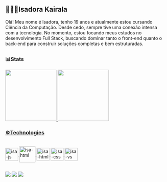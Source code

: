 ##  👩🏻‍💻Isadora Kairala

Olá! Meu nome é Isadora, tenho 19 anos e atualmente estou cursando Ciência da Computação. Desde cedo, sempre tive uma conexão intensa com a tecnologia. 
No momento, estou focando meus estudos no desenvolvimento Full Stack, buscando dominar tanto o front-end quanto o back-end para construir soluções completas e bem estruturadas.
##

### 📊Stats

<div>
 <a href="https://github.com/Isadora-Kairala"> 
<img height="160cm" src="https://github-readme-stats.vercel.app/api?username=Isadora-Kairala&show_icons=true&theme=holi&cache_bust=1"/>   
<img height="160cm" src="https://github-readme-stats.vercel.app/api/top-langs/?username=Isadora-Kairala&hide_progress=true&theme=holi&cache_seconds=300"/>
</div>

### ⚙️Technologies 
<div style="display: inline_block"><br>
<img align="center" alt="isa-js" height="40" width="40"  border-radius="10" src="https://cdn.jsdelivr.net/gh/devicons/devicon@latest/icons/javascript/javascript-original.svg" />
<img align="center" alt="isa-html" height="50" width="50"src="https://cdn.jsdelivr.net/gh/devicons/devicon@latest/icons/python/python-original.svg" />
<img align="center" alt="isa-html" height="40" width="40" src="https://cdn.jsdelivr.net/gh/devicons/devicon@latest/icons/html5/html5-original.svg" />
<img align="center" alt="isa-css" height="40" width="40" src="https://cdn.jsdelivr.net/gh/devicons/devicon@latest/icons/css3/css3-original.svg" />
<img align="center" alt="isa-vs" height="40" width="40"src="https://cdn.jsdelivr.net/gh/devicons/devicon@latest/icons/vscode/vscode-original.svg" />

<div/>

##

<div>
  
<a href="mailto:isadorarequer@gmail.com" target="_blank"><img src="https://img.shields.io/badge/Gmail-D14836?style=for-the-badge&logo=gmail&logoColor=white"><a/>
<a href="https://www.linkedin.com/in/isadora-kairala-630530359" target="_blank"><img src="https://img.shields.io/badge/LinkedIn-0077B5?style=for-the-badge&logo=linkedin&logoColor=white"><a/> 
<a href="https://www.instagram.com/dorakai_?igsh=MW1iaHQ5YjUyMHBvdQ==" target="_blank"><img src="https://img.shields.io/badge/Instagram-E4405F?style=for-the-badge&logo=instagram&logoColor=white"><a/> 
</div>
      
          
          
          
        
          
          
